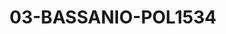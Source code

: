 ---
title: 03-BASSANIO-POL1534
image: 03-BASSANIO-POL1534.jpg
brand: elisabetta-polignano
layout: vestito
---